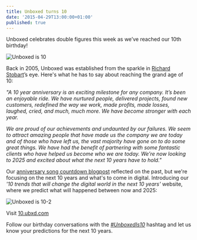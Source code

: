 ```yaml
---
title: Unboxed turns 10
date: '2015-04-29T13:00:00+01:00'
published: true
---
```


<p>Unboxed celebrates double figures this week as we’ve reached our 10th birthday!<br/></p>

![Unboxed is 10](https://s3-eu-west-1.amazonaws.com/unboxed-web-image-uploader/6c94142543e29ebc6609d7e0238bab50.PNG)

<p>Back in 2005, Unboxed was established from the sparkle in <a href="../people#richard-stobart">Richard Stobart</a>’s eye. Here&#39;s what he has to say about reaching the grand age of 10:<br/></p>

<p><i>&quot;A 10 year anniversary is an exciting milestone for any company.  It’s been an enjoyable ride.  We have nurtured people, delivered projects, found new customers, redefined the way we work, made profits, made losses, laughed, cried, and much, much more. We have become stronger with each year. </p>

<p>We are proud of our achievements and undaunted by our failures.  We seem to attract amazing people that have made us the company we are today and of those who have left us, the vast majority have gone on to do some great things.  We have had the benefit of partnering with some fantastic clients who have helped us become who we are today. We’re now looking to 2025 and excited about what the next 10 years have to hold.&quot;</i><br/></p>

<p>Our <a href="/blog/unboxedis10-anniversary-song-countdown">anniversary song countdown blogpost</a> reflected on the past, but we&#39;re focusing on the next 10 years and what&#39;s to come in digital. Introducing our <i>&#39;10 trends that will change the digital world in the next 10 years&#39;</i> website, where we predict what will happened between now and 2025:</p>

![Unboxed is 10-2](https://s3-eu-west-1.amazonaws.com/unboxed-web-image-uploader/c92b189a797d164df288ed0d05281d0f.PNG)

<p>Visit <a href="http://10.ubxd.com">10.ubxd.com</a><br/></p>

<p>Follow our birthday conversations with the <i><a href="https://twitter.com/search?f=realtime&amp;q=%23unboxedis10&amp;src=typd">#UnboxedIs10</a></i> hashtag and let us know your predictions for the next 10 years.</p>
